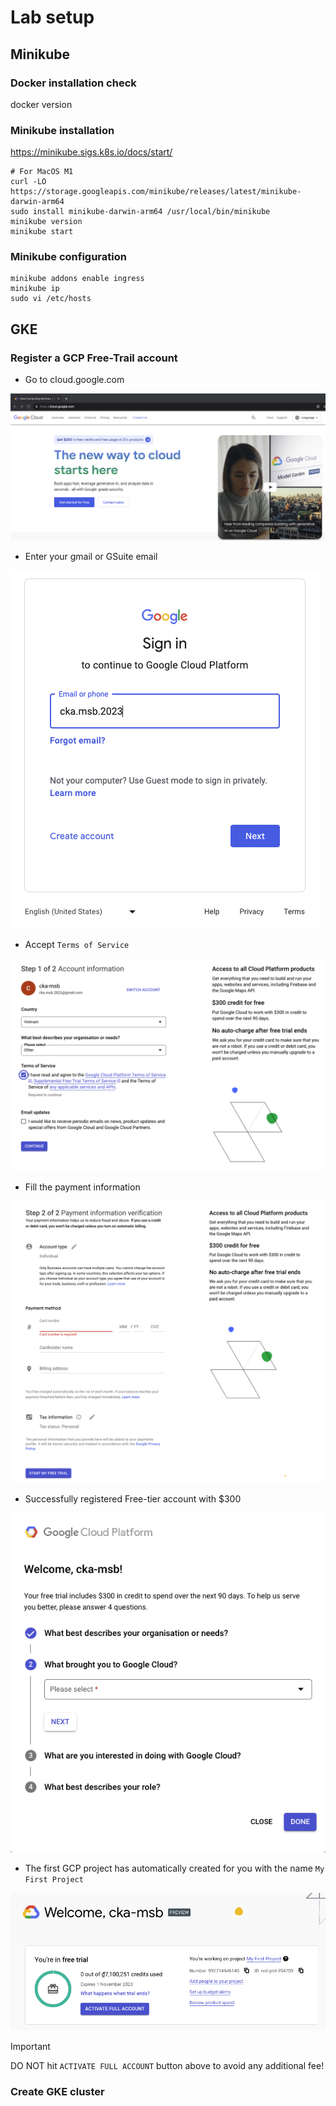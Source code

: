 # Lab setup

## Minikube
 
### Docker installation check
docker version

### Minikube installation

https://minikube.sigs.k8s.io/docs/start/

```shell
# For MacOS M1
curl -LO https://storage.googleapis.com/minikube/releases/latest/minikube-darwin-arm64
sudo install minikube-darwin-arm64 /usr/local/bin/minikube
minikube version
minikube start
```

### Minikube configuration
```
minikube addons enable ingress
minikube ip
sudo vi /etc/hosts
```

## GKE

### Register a GCP Free-Trail account
- Go to cloud.google.com
  
![Alt text](image.png)

- Enter your gmail or GSuite email

![Alt text](image-1.png)

- Accept `Terms of Service`

![Alt text](image-2.png)

- Fill the payment information

![Alt text](image-3.png)

- Successfully registered Free-tier account with $300

![Alt text](image-4.png)

- The first GCP project has automatically created for you with the name `My First Project`

![Alt text](image-5.png)

> [!IMPORTANT]  
> DO NOT hit `ACTIVATE FULL ACCOUNT` button above to avoid any additional fee!
### Create GKE cluster

```

```


